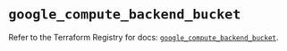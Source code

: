 # `google_compute_backend_bucket`

Refer to the Terraform Registry for docs: [`google_compute_backend_bucket`](https://registry.terraform.io/providers/hashicorp/google/5.43.1/docs/resources/compute_backend_bucket).
